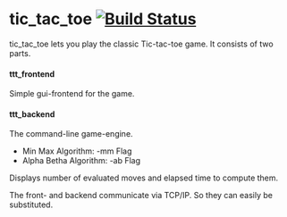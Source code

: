 # tic_tac_toe [![Build Status](https://travis-ci.org/Br0ce/tic_tac_toe.svg?branch=master)](https://travis-ci.org/Br0ce/tic_tac_toe)

tic_tac_toe lets you play the classic Tic-tac-toe game.
It consists of two parts.

#### ttt_frontend
Simple gui-frontend for the game.
  
#### ttt_backend
The command-line game-engine.

 * Min Max Algorithm: -mm Flag
 * Alpha Betha Algorithm: -ab Flag

Displays number of evaluated moves and elapsed time to compute them.

The front- and backend communicate via TCP/IP. So they can easily be substituted.
